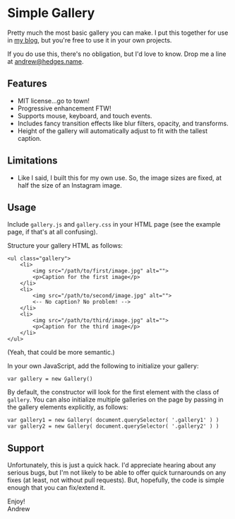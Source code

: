 Simple Gallery
===

Pretty much the most basic gallery you can make. I put this together for use in [my blog](http://andrew.hedges.name/blog/), but you're free to use it in your own projects.

If you do use this, there's no obligation, but I'd love to know. Drop me a line at [andrew@hedges.name](mailto:andrew@hedges.name).

Features
---
* MIT license...go to town!
* Progressive enhancement FTW!
* Supports mouse, keyboard, and touch events.
* Includes fancy transition effects like blur filters, opacity, and transforms.
* Height of the gallery will automatically adjust to fit with the tallest caption.

Limitations
---
* Like I said, I built this for my own use. So, the image sizes are fixed, at half the size of an Instagram image.

Usage
---
Include `gallery.js` and `gallery.css` in your HTML page (see the example page, if that's at all confusing).

Structure your gallery HTML as follows:

    <ul class="gallery">
        <li>
            <img src="/path/to/first/image.jpg" alt="">
            <p>Caption for the first image</p>
        </li>
        <li>
            <img src="/path/to/second/image.jpg" alt="">
            <-- No caption? No problem! -->
        </li>
        <li>
            <img src="/path/to/third/image.jpg" alt="">
            <p>Caption for the third image</p>
        </li>
    </ul>

(Yeah, that could be more semantic.)

In your own JavaScript, add the following to initialize your gallery:

    var gallery = new Gallery()

By default, the constructor will look for the first element with the class of `gallery`. You can also initialize multiple galleries on the page by passing in the gallery elements explicitly, as follows:

    var gallery1 = new Gallery( document.querySelector( '.gallery1' ) )
    var gallery2 = new Gallery( document.querySelector( '.gallery2' ) )

Support
---
Unfortunately, this is just a quick hack. I'd appreciate hearing about any serious bugs, but I'm not likely to be able to offer quick turnarounds on any fixes (at least, not without pull requests). But, hopefully, the code is simple enough that you can fix/extend it.

Enjoy!  
Andrew